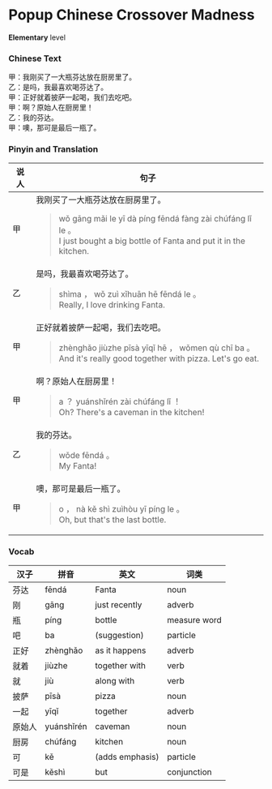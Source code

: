 # Popup Chinese Crossover Madness
**Elementary** level
### Chinese Text
甲：我刚买了一大瓶芬达放在厨房里了。<br />乙：是吗，我最喜欢喝芬达了。<br />甲：正好就着披萨一起喝，我们去吃吧。<br />甲：啊？原始人在厨房里！<br />乙：我的芬达。<br />甲：噢，那可是最后一瓶了。

### Pinyin and Translation
|说人|句子|
|----|----|
|甲|我刚买了一大瓶芬达放在厨房里了。<blockquote>wǒ gāng mǎi le yī dà píng fēndá fàng zài chúfáng lǐ le 。<br />I just bought a big bottle of Fanta and put it in the kitchen.</blockquote>|
|乙|是吗，我最喜欢喝芬达了。<blockquote>shìma ， wǒ zuì xǐhuān hē fēndá le 。<br />Really, I love drinking Fanta.</blockquote>|
|甲|正好就着披萨一起喝，我们去吃吧。<blockquote>zhènghǎo jiùzhe pīsà yīqǐ hē ， wǒmen qù chī ba 。<br />And it's really good together with pizza. Let's go eat.</blockquote>|
|甲|啊？原始人在厨房里！<blockquote>a ？ yuánshǐrén zài chúfáng lǐ ！<br />Oh? There's a caveman in the kitchen!</blockquote>|
|乙|我的芬达。<blockquote>wǒde fēndá 。<br />My Fanta!</blockquote>|
|甲|噢，那可是最后一瓶了。<blockquote>o ， nà kě shì zuìhòu yī píng le 。<br />Oh, but that's the last bottle.</blockquote>|
### Vocab
|汉子|拼音|英文|词类|
|----|----|----|----|
|芬达|fēndá|Fanta|noun|
|刚|gāng|just recently|adverb|
|瓶|píng|bottle|measure word|
|吧|ba|(suggestion)|particle|
|正好|zhènghǎo|as it happens|adverb|
|就着|jiùzhe|together with|verb|
|就|jiù|along with|verb|
|披萨|pīsà|pizza|noun|
|一起|yīqǐ|together|adverb|
|原始人|yuánshǐrén|caveman|noun|
|厨房|chúfáng|kitchen|noun|
|可|kě|(adds emphasis)|particle|
|可是|kěshì|but|conjunction|